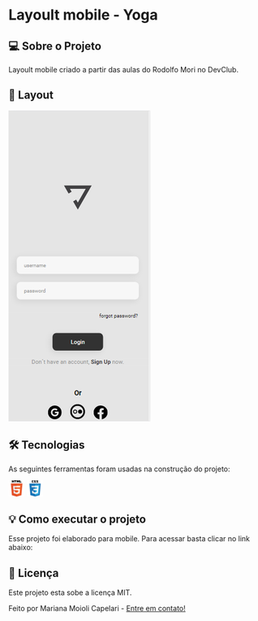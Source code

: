 # Layoult mobile - Yoga

## 💻 Sobre o Projeto
Layoult mobile criado a partir das aulas do Rodolfo Mori no DevClub.

## 🎨 Layout

![image](https://github.com/marianamoiolicapelari/tela-login-devclub/blob/main/ASSETS/telalogin.png)

## 🛠 Tecnologias

As seguintes ferramentas foram usadas na construção do projeto:

<code><img height="32" src="https://raw.githubusercontent.com/github/explore/80688e429a7d4ef2fca1e82350fe8e3517d3494d/topics/html/html.png" alt="HTML5"/></code>
<code><img height="32" src="https://raw.githubusercontent.com/github/explore/80688e429a7d4ef2fca1e82350fe8e3517d3494d/topics/css/css.png" alt="CSS"/></code>

## 💡 Como executar o projeto

Esse projeto foi elaborado para mobile. Para acessar basta clicar no link abaixo:



## 📝 Licença

Este projeto esta sobe a licença MIT.

Feito por Mariana Moioli Capelari - [Entre em contato!](https://www.linkedin.com/in/mariana-moioli-capelari/)
